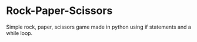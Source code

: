 # Rock-Paper-Scissors

Simple rock, paper, scissors game made in python using if statements and a while loop.
